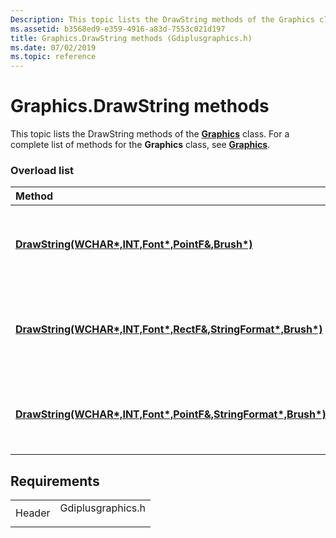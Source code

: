 ```yaml
---
Description: This topic lists the DrawString methods of the Graphics class. For a complete list of methods for the Graphics class, see Graphics.
ms.assetid: b3568ed9-e359-4916-a83d-7553c021d197
title: Graphics.DrawString methods (Gdiplusgraphics.h)
ms.date: 07/02/2019
ms.topic: reference
---
```


# Graphics.DrawString methods

This topic lists the DrawString methods of the [**Graphics**](https://msdn.microsoft.com/library/ms534453(v=VS.85).aspx) class. For a complete list of methods for the **Graphics** class, see [**Graphics**](https://msdn.microsoft.com/library/ms534453(v=VS.85).aspx).

### Overload list



| Method                                                                                                                                                       | Description                                                                                                                                                                                                   |
|:-------------------------------------------------------------------------------------------------------------------------------------------------------------|:--------------------------------------------------------------------------------------------------------------------------------------------------------------------------------------------------------------|
| [**DrawString(WCHAR\*,INT,Font\*,PointF&,Brush\*)**](https://msdn.microsoft.com/library/ms535993(v=VS.85).aspx)                                | The [**Graphics::DrawString**](https://msdn.microsoft.com/library/ms535993(v=VS.85).aspx) method draws a string based on a font and an origin for the string.<br/>                        |
| [**DrawString(WCHAR\*,INT,Font\*,RectF&,StringFormat\*,Brush\*)**](https://msdn.microsoft.com/library/ms535991(v=VS.85).aspx) | The [**Graphics::DrawString**](https://msdn.microsoft.com/library/ms535991(v=VS.85).aspx) method draws a string based on a font, a layout rectangle, and a format. <br/> |
| [**DrawString(WCHAR\*,INT,Font\*,PointF&,StringFormat\*,Brush\*)**](https://msdn.microsoft.com/library/ms535994(v=VS.85).aspx)    | The [**Graphics::DrawString**](https://msdn.microsoft.com/library/ms535994(v=VS.85).aspx) method draws a string based on a font, a string origin, and a format.<br/>         |



## Requirements



|                   |                                                                                              |
|-------------------|----------------------------------------------------------------------------------------------|
| Header<br/> | <dl> <dt>Gdiplusgraphics.h</dt> </dl> |



 

 




